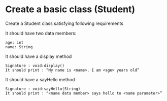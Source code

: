 # Create a basic class (Student)

Create a Student class satisfying following requirements

It should have two data members:

    age: int
    name: String

It should have a display method

    Signature : void:display()
    It should print : “My name is <name>. I am <age> years old”

It should have a sayHello method

    Signature : void:sayHello(String)
    It should print : “<name data member> says hello to <name parameter>”

